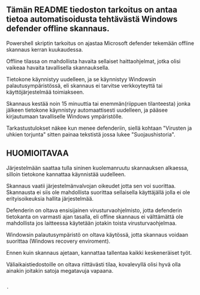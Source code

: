 
Tämän README tiedoston tarkoitus on antaa tietoa automatisoidusta tehtävästä Windows defender offline skannaus.
-----------------------------------------------------------------------------------------------------------------------------------------------------------


Powershell skriptin tarkoitus on ajastaa Microsoft defender tekemään offline skannaus kerran kuukaudessa. 

Offline tilassa on mahdollista havaita sellaiset haittaohjelmat, jotka olisi vaikeaa havaita tavallisella skannauksella. 

Tietokone käynnistyy uudelleen, ja se käynnistyy Windowsin palautusympäristössä, eli skannaus ei tarvitse verkkoyteyttä tai käyttöjärjestelmää toimiakseen.

Skannaus kestää noin 15 minuuttia tai enemmän(riippuen tilanteesta) jonka jälkeen tietokone käynnistyy automaattisesti uudelleen, ja pääsee kirjautumaan tavalliselle Windows ympäristölle.

Tarkastustulokset näkee kun menee defenderiin, siellä kohtaan "Virusten ja uhkien torjunta" sitten painaa tekstistä jossa lukee "Suojaushistoria".



HUOMIOITAVAA
-----------------------------------------------------------------------------------------------------------------------------------------------------------


Järjestelmään saattaa tulla sininen kuolemanruutu skannauksen alkaessa, silloin tietokone kannattaa käynnistää uudelleen. 

Skannaus vaatii järjestelmänvalvojan oikeudet jotta sen voi suorittaa. Skannausta ei siis ole mahdollista suorittaa sellaisella käyttäjällä jolla ei ole erityisoikeuksia hallita järjestelmää.

Defenderin on oltava ensisijainen virusturvaohjelmisto, jotta defenderin tietokanta on varmasti ajan tasalla, eli offine skannaus ei välttämättä ole mahdollista jos laitteessa käytetään jotakin toista virusturvaohjelmaa.

Windowsin palautusympäristö on oltava käytössä, jotta skannaus voidaan suorittaa (Windows recovery enviroment).

Ennen kuin skannaus ajetaan, kannattaa tallentaa kaikki keskeneräiset työt. 																																																			

Väliaikaistiedostoille on oltava riittävästi tilaa, kovalevyllä olisi hyvä olla ainakin joitakin satoja megatavuja vapaana. 





																				
																					


































																				









																				.
























































																										




																										


																																																							



















































